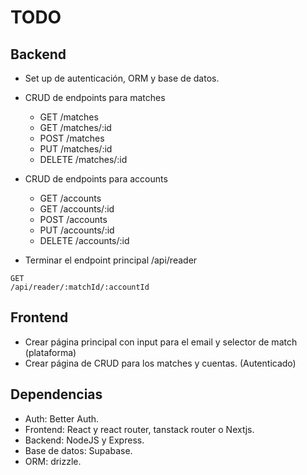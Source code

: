 # TODO

## Backend
- Set up de autenticación, ORM y base de datos.
- CRUD de endpoints para matches
  - GET /matches
  - GET /matches/:id
  - POST /matches
  - PUT /matches/:id
  - DELETE /matches/:id

- CRUD de endpoints para accounts
  - GET /accounts
  - GET /accounts/:id
  - POST /accounts
  - PUT /accounts/:id
  - DELETE /accounts/:id

- Terminar el endpoint principal /api/reader
```
GET
/api/reader/:matchId/:accountId
```

## Frontend
- Crear página principal con input para el email y selector de match (plataforma)
- Crear página de CRUD para los matches y cuentas. (Autenticado)


## Dependencias
- Auth: Better Auth.
- Frontend: React y react router, tanstack router o Nextjs.
- Backend: NodeJS y Express.
- Base de datos: Supabase.
- ORM: drizzle.